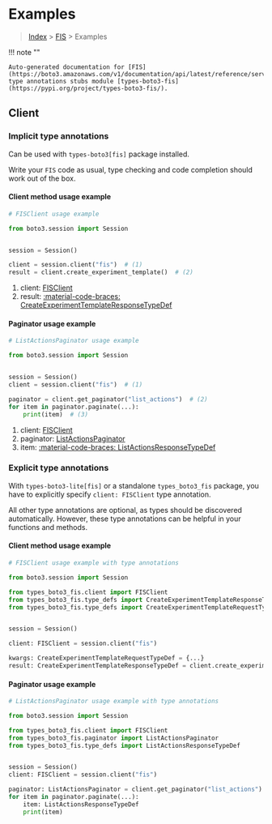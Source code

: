 # Examples

> [Index](../README.md) > [FIS](./README.md) > Examples

!!! note ""

    Auto-generated documentation for [FIS](https://boto3.amazonaws.com/v1/documentation/api/latest/reference/services/fis.html#fis)
    type annotations stubs module [types-boto3-fis](https://pypi.org/project/types-boto3-fis/).

## Client

### Implicit type annotations

Can be used with `types-boto3[fis]` package installed.

Write your `FIS` code as usual,
type checking and code completion should work out of the box.


#### Client method usage example

```python
# FISClient usage example

from boto3.session import Session


session = Session()

client = session.client("fis")  # (1)
result = client.create_experiment_template()  # (2)
```

1. client: [FISClient](./client.md)
2. result: [:material-code-braces: CreateExperimentTemplateResponseTypeDef](./type_defs.md#createexperimenttemplateresponsetypedef)



#### Paginator usage example

```python
# ListActionsPaginator usage example

from boto3.session import Session


session = Session()
client = session.client("fis")  # (1)

paginator = client.get_paginator("list_actions")  # (2)
for item in paginator.paginate(...):
    print(item)  # (3)
```

1. client: [FISClient](./client.md)
2. paginator: [ListActionsPaginator](./paginators.md#listactionspaginator)
3. item: [:material-code-braces: ListActionsResponseTypeDef](./type_defs.md#listactionsresponsetypedef)




### Explicit type annotations

With `types-boto3-lite[fis]`
or a standalone `types_boto3_fis` package, you have to explicitly specify `client: FISClient` type annotation.

All other type annotations are optional, as types should be discovered automatically.
However, these type annotations can be helpful in your functions and methods.


#### Client method usage example

```python
# FISClient usage example with type annotations

from boto3.session import Session

from types_boto3_fis.client import FISClient
from types_boto3_fis.type_defs import CreateExperimentTemplateResponseTypeDef
from types_boto3_fis.type_defs import CreateExperimentTemplateRequestTypeDef


session = Session()

client: FISClient = session.client("fis")

kwargs: CreateExperimentTemplateRequestTypeDef = {...}
result: CreateExperimentTemplateResponseTypeDef = client.create_experiment_template(**kwargs)
```



#### Paginator usage example

```python
# ListActionsPaginator usage example with type annotations

from boto3.session import Session

from types_boto3_fis.client import FISClient
from types_boto3_fis.paginator import ListActionsPaginator
from types_boto3_fis.type_defs import ListActionsResponseTypeDef


session = Session()
client: FISClient = session.client("fis")

paginator: ListActionsPaginator = client.get_paginator("list_actions")
for item in paginator.paginate(...):
    item: ListActionsResponseTypeDef
    print(item)
```




